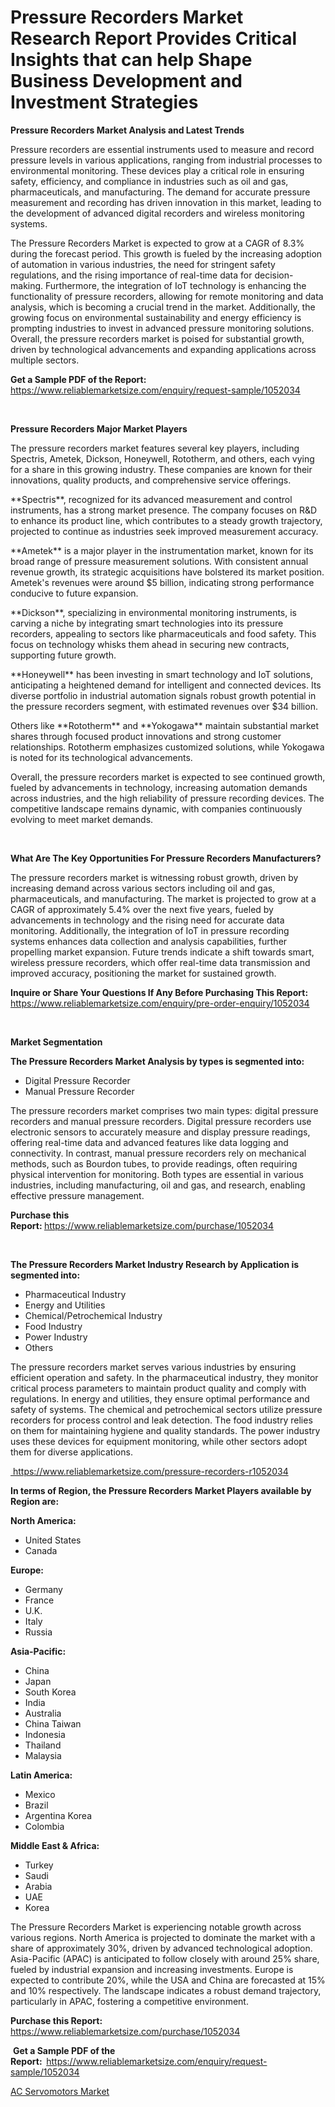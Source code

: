 <p><h1>Pressure Recorders Market Research Report Provides Critical Insights that can help Shape Business Development and Investment Strategies</h1></p><p><strong>Pressure Recorders Market Analysis and Latest Trends</strong></p>
<p><p>Pressure recorders are essential instruments used to measure and record pressure levels in various applications, ranging from industrial processes to environmental monitoring. These devices play a critical role in ensuring safety, efficiency, and compliance in industries such as oil and gas, pharmaceuticals, and manufacturing. The demand for accurate pressure measurement and recording has driven innovation in this market, leading to the development of advanced digital recorders and wireless monitoring systems.</p><p>The Pressure Recorders Market is expected to grow at a CAGR of 8.3% during the forecast period. This growth is fueled by the increasing adoption of automation in various industries, the need for stringent safety regulations, and the rising importance of real-time data for decision-making. Furthermore, the integration of IoT technology is enhancing the functionality of pressure recorders, allowing for remote monitoring and data analysis, which is becoming a crucial trend in the market. Additionally, the growing focus on environmental sustainability and energy efficiency is prompting industries to invest in advanced pressure monitoring solutions. Overall, the pressure recorders market is poised for substantial growth, driven by technological advancements and expanding applications across multiple sectors.</p></p>
<p><strong>Get a Sample PDF of the Report:&nbsp;</strong> <a href="https://www.reliablemarketsize.com/enquiry/request-sample/1052034?utm_campaign=2186&utm_medium=2&utm_source=Github&utm_content=ia&utm_term=22022025&utm_id=pressure-recorders">https://www.reliablemarketsize.com/enquiry/request-sample/1052034</a></p>
<p>&nbsp;</p>
<p><strong>Pressure Recorders Major Market Players</strong></p>
<p><p>The pressure recorders market features several key players, including Spectris, Ametek, Dickson, Honeywell, Rototherm, and others, each vying for a share in this growing industry. These companies are known for their innovations, quality products, and comprehensive service offerings.</p><p>**Spectris**, recognized for its advanced measurement and control instruments, has a strong market presence. The company focuses on R&D to enhance its product line, which contributes to a steady growth trajectory, projected to continue as industries seek improved measurement accuracy.</p><p>**Ametek** is a major player in the instrumentation market, known for its broad range of pressure measurement solutions. With consistent annual revenue growth, its strategic acquisitions have bolstered its market position. Ametek's revenues were around $5 billion, indicating strong performance conducive to future expansion.</p><p>**Dickson**, specializing in environmental monitoring instruments, is carving a niche by integrating smart technologies into its pressure recorders, appealing to sectors like pharmaceuticals and food safety. This focus on technology whisks them ahead in securing new contracts, supporting future growth.</p><p>**Honeywell** has been investing in smart technology and IoT solutions, anticipating a heightened demand for intelligent and connected devices. Its diverse portfolio in industrial automation signals robust growth potential in the pressure recorders segment, with estimated revenues over $34 billion.</p><p>Others like **Rototherm** and **Yokogawa** maintain substantial market shares through focused product innovations and strong customer relationships. Rototherm emphasizes customized solutions, while Yokogawa is noted for its technological advancements.</p><p>Overall, the pressure recorders market is expected to see continued growth, fueled by advancements in technology, increasing automation demands across industries, and the high reliability of pressure recording devices. The competitive landscape remains dynamic, with companies continuously evolving to meet market demands.</p></p>
<p>&nbsp;</p>
<p><strong>What Are The Key Opportunities For Pressure Recorders Manufacturers?</strong></p>
<p><p>The pressure recorders market is witnessing robust growth, driven by increasing demand across various sectors including oil and gas, pharmaceuticals, and manufacturing. The market is projected to grow at a CAGR of approximately 5.4% over the next five years, fueled by advancements in technology and the rising need for accurate data monitoring. Additionally, the integration of IoT in pressure recording systems enhances data collection and analysis capabilities, further propelling market expansion. Future trends indicate a shift towards smart, wireless pressure recorders, which offer real-time data transmission and improved accuracy, positioning the market for sustained growth.</p></p>
<p><strong>Inquire or Share Your Questions If Any Before Purchasing This Report:</strong> <a href="https://www.reliablemarketsize.com/enquiry/pre-order-enquiry/1052034?utm_campaign=2186&utm_medium=2&utm_source=Github&utm_content=ia&utm_term=22022025&utm_id=pressure-recorders">https://www.reliablemarketsize.com/enquiry/pre-order-enquiry/1052034</a></p>
<p>&nbsp;</p>
<p><strong>Market Segmentation</strong></p>
<p><strong>The Pressure Recorders Market Analysis by types is segmented into:</strong></p>
<p><ul><li>Digital Pressure Recorder</li><li>Manual Pressure Recorder</li></ul></p>
<p><p>The pressure recorders market comprises two main types: digital pressure recorders and manual pressure recorders. Digital pressure recorders use electronic sensors to accurately measure and display pressure readings, offering real-time data and advanced features like data logging and connectivity. In contrast, manual pressure recorders rely on mechanical methods, such as Bourdon tubes, to provide readings, often requiring physical intervention for monitoring. Both types are essential in various industries, including manufacturing, oil and gas, and research, enabling effective pressure management.</p></p>
<p><strong>Purchase this Report:&nbsp;</strong><a href="https://www.reliablemarketsize.com/purchase/1052034?utm_campaign=2186&utm_medium=2&utm_source=Github&utm_content=ia&utm_term=22022025&utm_id=pressure-recorders">https://www.reliablemarketsize.com/purchase/1052034</a></p>
<p>&nbsp;</p>
<p><strong>The Pressure Recorders Market Industry Research by Application is segmented into:</strong></p>
<p><ul><li>Pharmaceutical Industry</li><li>Energy and Utilities</li><li>Chemical/Petrochemical Industry</li><li>Food Industry</li><li>Power Industry</li><li>Others</li></ul></p>
<p><p>The pressure recorders market serves various industries by ensuring efficient operation and safety. In the pharmaceutical industry, they monitor critical process parameters to maintain product quality and comply with regulations. In energy and utilities, they ensure optimal performance and safety of systems. The chemical and petrochemical sectors utilize pressure recorders for process control and leak detection. The food industry relies on them for maintaining hygiene and quality standards. The power industry uses these devices for equipment monitoring, while other sectors adopt them for diverse applications.</p></p>
<p><a href="https://www.reliablemarketsize.com/pressure-recorders-r1052034?utm_campaign=2186&utm_medium=2&utm_source=Github&utm_content=ia&utm_term=22022025&utm_id=pressure-recorders">&nbsp;https://www.reliablemarketsize.com/pressure-recorders-r1052034</a></p>
<p><strong>In terms of Region, the Pressure Recorders Market Players available by Region are:</strong></p>
<p>
    <p> <strong> North America: </strong>
        <ul>
            <li>United States</li>
            <li>Canada</li>
        </ul>
        </p> 
    <p> <strong> Europe: </strong>
        <ul>
            <li>Germany</li>
            <li>France</li>
            <li>U.K.</li>
            <li>Italy</li>
            <li>Russia</li>
        </ul>
        </p> 
    <p> <strong> Asia-Pacific: </strong>
        <ul>
            <li>China</li>
            <li>Japan</li>
            <li>South Korea</li>
            <li>India</li>
            <li>Australia</li>
            <li>China Taiwan</li>
            <li>Indonesia</li>
            <li>Thailand</li>
            <li>Malaysia</li>
        </ul>
        </p> 
    <p> <strong> Latin America: </strong>
        <ul>
            <li>Mexico</li>
            <li>Brazil</li>
            <li>Argentina Korea</li>
            <li>Colombia</li>
        </ul>
        </p> 
    <p> <strong> Middle East & Africa: </strong>
        <ul>
            <li>Turkey</li>
            <li>Saudi</li>
            <li>Arabia</li>
            <li>UAE</li>
            <li>Korea</li>
        </ul>
    </p>
    </p>
<p><p>The Pressure Recorders Market is experiencing notable growth across various regions. North America is projected to dominate the market with a share of approximately 30%, driven by advanced technological adoption. Asia-Pacific (APAC) is anticipated to follow closely with around 25% share, fueled by industrial expansion and increasing investments. Europe is expected to contribute 20%, while the USA and China are forecasted at 15% and 10% respectively. The landscape indicates a robust demand trajectory, particularly in APAC, fostering a competitive environment.</p></p>
<p><strong>Purchase this Report: </strong><a href="https://www.reliablemarketsize.com/purchase/1052034?utm_campaign=2186&utm_medium=2&utm_source=Github&utm_content=ia&utm_term=22022025&utm_id=pressure-recorders">https://www.reliablemarketsize.com/purchase/1052034</a></p>
<p>&nbsp;<strong>Get a Sample PDF of the Report:&nbsp;&nbsp;</strong><a href="https://www.reliablemarketsize.com/enquiry/request-sample/1052034?utm_campaign=2186&utm_medium=2&utm_source=Github&utm_content=ia&utm_term=22022025&utm_id=pressure-recorders">https://www.reliablemarketsize.com/enquiry/request-sample/1052034</a></p>
<p><strong></strong></p>
<p><p><a href="https://github.com/abbislposival/Market-Research-Report-List-1/blob/main/ac-servomotors-market.md?utm_campaign=2186&utm_medium=2&utm_source=Github&utm_content=ia&utm_term=22022025&utm_id=pressure-recorders">AC Servomotors Market</a></p></p>